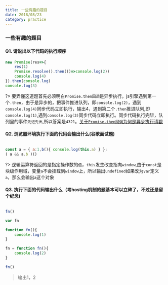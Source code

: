 ```yaml
---
title: 一些有趣的题目
date: 2018/08/23
category: practice
---
```


### 一些有趣的题目

#### Q1. 请说出以下代码的执行顺序

```javascript
new Promise(res=>{
    res(1)
    Promise.resolve().then(()=>console.log(2))
    console.log(4)
}).then(console.log)
console.log(3)
```

?> 要弄懂这道题首先必须明白`Promise.then回调`是异步执行。js引擎遇到第一个`.then`，由于是异步的，把事件推进队列，即`console.log(2)`，遇到`console.log(4)`同步代码立即执行，输出4，遇到第二个`.then`推进队列,即`console.log(1)`,遇到`console.log(3)`同步代码立即执行。同步代码执行完毕，队列里的事件`先进先出`,所以答案是`4321`。[关于`Promise.then回调`为何是异步执行请戳](https://www.zhihu.com/question/57071244)

#### Q2. 浏览器环境执行下面的代码会输出什么(谷歌面试题)

```javascript

const a = { a:1,b(){ console.log(this.a) } };
( a && a.b )()  

```

?> 逻辑运算符返回的是指定操作数的`值`，`this`发生改变指向`window`,由于`const`是块级作用域，变量`a`不会挂载到`window`上，所以输出`undefined`如果改为`var`定义`a`，那么会输出`a`这个对象

#### Q3. 执行下面的代码输出什么（考hosting机制的题基本可以立碑了，不过还是留个纪念)

```javascript

fn()

var fn

function fn(){
    console.log(1)
}

fn = function fn(){
    console.log(2)
}

fn()

```

> 输出1，2